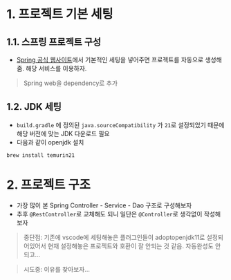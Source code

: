 # 1. 프로젝트 기본 세팅

## 1.1. 스프링 프로젝트 구성
* [Spring 공식 웹사이트](https://start.spring.io/)에서 기본적인 세팅을 넣어주면 프로젝트를 자동으로 생성해줌. 해당 서비스를 이용하자.
> Spring web을 dependency로 추가

## 1.2. JDK 세팅
* `build.gradle` 에 정의된 `java.sourceCompatibility` 가 `21`로 설정되었기 때문에 해당 버전에 맞는 JDK 다운로드 필요
* 다음과 같이 openjdk 설치 
```
brew install temurin21
```

# 2. 프로젝트 구조
* 가장 많이 본 Spring Controller - Service - Dao 구조로 구성해보자
* 추후 `@RestController`로 교체해도 되니 일단은 `@Controller`로 생각없이 작성해보자
> 중단점: 기존에 vscode에 세팅해놓은 플러그인들이 adoptopenjdk11로 설정되어있어서 현재 설정해놓은 프로젝트와 호환이 잘 안되는 것 같음. 자동완성도 안되고...

> 시도중: 이유를 찾아보자...